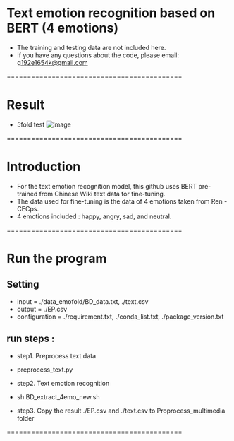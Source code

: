 # Text emotion recognition based on BERT (4 emotions)
- The training and testing data are not included here.
- If you have any questions about the code, please email: g192e1654k@gmail.com

===========================================
# Result
- 5fold test
![image](https://github.com/Evanston0624/Multimodal-Emotion-Recognition/edit/main/text/result/system_5fold_cm.png)

===========================================
# Introduction 
- For the text emotion recognition model, this github uses BERT pre-trained from Chinese Wiki text data for fine-tuning. 
- The data used for fine-tuning is the data of 4 emotions taken from Ren -CECps.
- 4 emotions included : happy, angry, sad, and neutral.

===========================================
# Run the program
## Setting
- input = ./data_emofold/BD_data.txt, ./text.csv 
- output = ./EP.csv
- configuration = ./requirement.txt, ./conda_list.txt, ./package_version.txt

## run steps :
- step1. Preprocess text data
- preprocess_text.py

- step2. Text emotion recognition
- sh BD_extract_4emo_new.sh

- step3. Copy the result ./EP.csv and ./text.csv to Proprocess_multimedia folder

===========================================